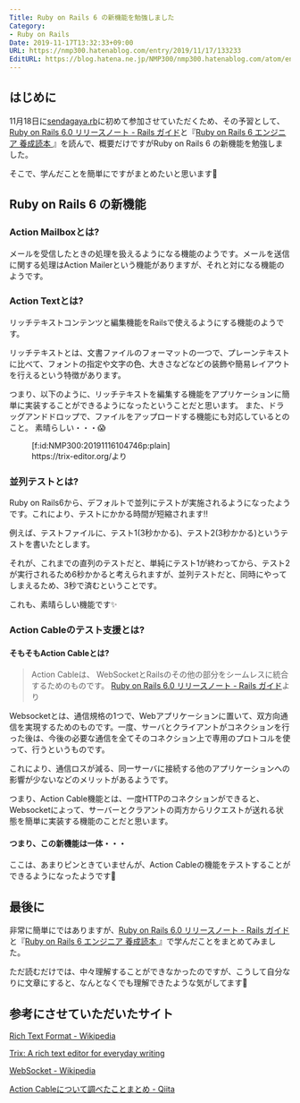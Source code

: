 ```yaml
---
Title: Ruby on Rails 6 の新機能を勉強しました
Category:
- Ruby on Rails
Date: 2019-11-17T13:32:33+09:00
URL: https://nmp300.hatenablog.com/entry/2019/11/17/133233
EditURL: https://blog.hatena.ne.jp/NMP300/nmp300.hatenablog.com/atom/entry/26006613466630147
---
```


## はじめに

11月18日に[sendagaya.rb](https://sendagayarb.doorkeeper.jp/events/100479)に初めて参加させていただくため、その予習として、[Ruby on Rails 6\.0 リリースノート \- Rails ガイド](https://railsguides.jp/6_0_release_notes.html)と『[Ruby on Rails 6 エンジニア 養成読本 ](https://www.amazon.co.jp/Rails-%E3%82%A8%E3%83%B3%E3%82%B8%E3%83%8B%E3%82%A2-Software-Design-plus%E3%82%B7%E3%83%AA%E3%83%BC%E3%82%BA/dp/4297108690?SubscriptionId=0AVSM5SVKRWTFMG7ZR82&tag=booklogjp-item-22&linkCode=xm2&camp=2025&creative=165953&creativeASIN=4297108690)』を読んで、概要だけですがRuby on Rails 6 の新機能を勉強しました。

そこで、学んだことを簡単にですがまとめたいと思います💪

## Ruby on Rails 6 の新機能

### Action Mailboxとは?

メールを受信したときの処理を扱えるようになる機能のようです。メールを送信に関する処理はAction Mailerという機能がありますが、それと対になる機能のようです。

### Action Textとは?

リッチテキストコンテンツと編集機能をRailsで使えるようにする機能のようです。

リッチテキストとは、文書ファイルのフォーマットの一つで、プレーンテキストに比べて、フォントの指定や文字の色、大きさなどなどの装飾や簡易レイアウトを行えるという特徴があります。

つまり、以下のように、リッチテキストを編集する機能をアプリケーションに簡単に実装することができるようになったということだと思います。
また、ドラッグアンドドロップで、ファイルをアップロードする機能にも対応しているとのこと。
素晴らしい・・・😱

<figure class="figure-image figure-image-fotolife" title="https://trix-editor.org/より">[f:id:NMP300:20191116104746p:plain]<figcaption>https://trix-editor.org/より</figcaption></figure>

### 並列テストとは?

Ruby on Rails6から、デフォルトで並列にテストが実施されるようになったようです。これにより、テストにかかる時間が短縮されます‼️

例えば、テストファイルに、テスト1(3秒かかる)、テスト2(3秒かかる)というテストを書いたとします。

それが、これまでの直列のテストだと、単純にテスト1が終わってから、テスト2が実行されるため6秒かかると考えられますが、並列テストだと、同時にやってしまえるため、3秒で済むということです。

これも、素晴らしい機能です✨

### Action Cableのテスト支援とは?

#### そもそもAction Cableとは?

> Action Cableは、 WebSocketとRailsのその他の部分をシームレスに統合するためのものです。
> [Ruby on Rails 6\.0 リリースノート \- Rails ガイド](https://railsguides.jp/6_0_release_notes.html)より

Websocketとは、通信規格の1つで、Webアプリケーションに置いて、双方向通信を実現するためのものです。一度、サーバとクライアントがコネクションを行った後は、今後の必要な通信を全てそのコネクション上で専用のプロトコルを使って、行うというものです。

これにより、通信ロスが減る、同一サーバに接続する他のアプリケーションへの影響が少ないなどのメリットがあるようです。

つまり、Action Cable機能とは、一度HTTPのコネクションができると、Websocketによって、サーバーとクラアントの両方からリクエストが送れる状態を簡単に実装する機能のことだと思います。

#### つまり、この新機能は一体・・・

ここは、あまりピンときていませんが、Action Cableの機能をテストすることができるようになったようです🤔


## 最後に

非常に簡単にではありますが、[Ruby on Rails 6\.0 リリースノート \- Rails ガイド](https://railsguides.jp/6_0_release_notes.html)と『[Ruby on Rails 6 エンジニア 養成読本 ](https://www.amazon.co.jp/Rails-%E3%82%A8%E3%83%B3%E3%82%B8%E3%83%8B%E3%82%A2-Software-Design-plus%E3%82%B7%E3%83%AA%E3%83%BC%E3%82%BA/dp/4297108690?SubscriptionId=0AVSM5SVKRWTFMG7ZR82&tag=booklogjp-item-22&linkCode=xm2&camp=2025&creative=165953&creativeASIN=4297108690)』で学んだことをまとめてみました。

ただ読むだけでは、中々理解することができなかったのですが、こうして自分なりに文章にすると、なんとなくでも理解できたような気がしてます💪

## 参考にさせていただいたサイト

[Rich Text Format \- Wikipedia](https://ja.wikipedia.org/wiki/Rich_Text_Format)

[Trix: A rich text editor for everyday writing](https://trix-editor.org/)

[WebSocket \- Wikipedia](https://ja.wikipedia.org/wiki/WebSocket)

[Action Cableについて調べたことまとめ \- Qiita](https://qiita.com/suzuki-r/items/cef3ca8fba8348f166ff)
